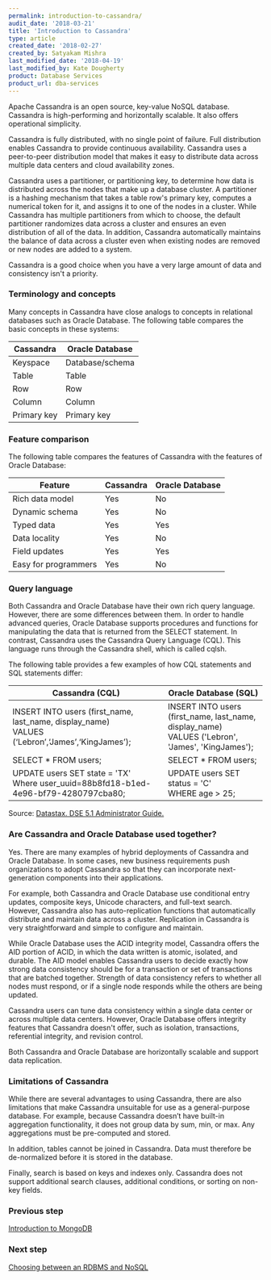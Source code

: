 ```yaml
---
permalink: introduction-to-cassandra/
audit_date: '2018-03-21'
title: 'Introduction to Cassandra'
type: article
created_date: '2018-02-27'
created_by: Satyakam Mishra
last_modified_date: '2018-04-19'
last_modified_by: Kate Dougherty
product: Database Services
product_url: dba-services
---
```


Apache Cassandra is an open source, key-value NoSQL database. Cassandra is
high-performing and horizontally scalable. It also offers operational
simplicity.

Cassandra is fully distributed, with no single point of failure. Full
distribution enables Cassandra to provide continuous availability. Cassandra
uses a peer-to-peer distribution model that makes it easy to distribute data
across multiple data centers and cloud availability zones.

Cassandra uses a partitioner, or partitioning key, to determine how data is
distributed across the nodes that make up a database cluster. A partitioner is
a hashing mechanism that takes a table row's primary key, computes a numerical
token for it, and assigns it to one of the nodes in a cluster. While Cassandra
has multiple partitioners from which to choose, the default partitioner
randomizes data across a cluster and ensures an even distribution of all
of the data. In addition, Cassandra automatically maintains the balance of
data across a cluster even when existing nodes are removed or new nodes are
added to a system.

Cassandra is a good choice when you have a very large amount of data and
consistency isn't a priority.

### Terminology and concepts

Many concepts in Cassandra have close analogs to concepts in relational
databases such as Oracle Database. The following table compares the basic
concepts in these systems:

| Cassandra   | Oracle Database |
| ----------- | --------------- |
| Keyspace    | Database/schema |
| Table       | Table           |
| Row         | Row             |
| Column      | Column          |
| Primary key | Primary key     |

### Feature comparison

The following table compares the features of Cassandra with the features of Oracle Database:

| Feature              | Cassandra | Oracle Database |
| -------------------- | --------- | --------------- |
| Rich data model      | Yes       | No              |
| Dynamic schema       | Yes       | No              |
| Typed data           | Yes       | Yes             |
| Data locality        | Yes       | No              |
| Field updates        | Yes       | Yes             |
| Easy for programmers | Yes       | No              |

### Query language

Both Cassandra and Oracle Database have their own rich query language.
However, there are some differences between them. In order to handle advanced
queries, Oracle Database supports procedures and functions for manipulating
the data that is returned from the SELECT statement. In contrast, Cassandra
uses the Cassandra Query Language (CQL). This language runs through the
Cassandra shell, which is called cqlsh.

The following table provides a few examples of how CQL statements and SQL
statements differ:

| Cassandra (CQL) | Oracle Database (SQL) |
|-----------------------------------------------------------------------------------------------------|-------------------------------------------------------------------------------------------------------|
| INSERT INTO users (first_name, last_name, display_name)<br />VALUES (‘Lebron’,‘James’,‘KingJames’); | INSERT INTO users (first_name, last_name, display_name)<br />VALUES ('Lebron', 'James', 'KingJames'); |
| SELECT * FROM users; | SELECT * FROM users; |
| UPDATE users SET state = 'TX'<br>Where user_uuid=88b8fd18-b1ed-4e96-bf79-4280797cba80; | UPDATE users SET status = 'C'<br />WHERE age > 25; |

Source: [Datastax. DSE 5.1 Administrator
Guide.](http://docs.datastax.com/en/dse/5.1/dse-admin/)

### Are Cassandra and Oracle Database used together?

Yes. There are many examples of hybrid deployments of Cassandra and Oracle
Database. In some cases, new business requirements push organizations to adopt
Cassandra so that they can incorporate next-generation components into their
applications.

For example, both Cassandra and Oracle Database use conditional entry updates,
composite keys, Unicode characters, and full-text search. However, Cassandra
also has auto-replication functions that automatically distribute and maintain
data across a cluster. Replication in Cassandra is very straightforward and
simple to configure and maintain.

While Oracle Database uses the ACID integrity model, Cassandra offers the AID
portion of ACID, in which the data written is atomic, isolated, and durable.
The AID model enables Cassandra users to decide exactly how strong data
consistency should be for a transaction or set of transactions that are
batched together. Strength of data consistency refers to whether all nodes
must respond, or if a single node responds while the others are being updated.

Cassandra users can tune data consistency within a single data center or
across multiple data centers. However, Oracle Database offers integrity
features that Cassandra doesn't offer, such as isolation, transactions,
referential integrity, and revision control.  

Both Cassandra and Oracle Database are horizontally scalable and support data
replication.

### Limitations of Cassandra

While there are several advantages to using Cassandra, there are also
limitations that make Cassandra unsuitable for use as a general-purpose
database. For example, because Cassandra doesn’t have built-in aggregation
functionality, it does not group data by sum, min, or max. Any aggregations
must be pre-computed and stored.

In addition, tables cannot be joined in Cassandra. Data must therefore be
de-normalized before it is stored in the database.  

Finally, search is based on keys and indexes only. Cassandra does not support
additional search clauses, additional conditions, or sorting on non-key fields.

### Previous step

[Introduction to MongoDB](/how-to/choosing-between-an-rdbms-and-nosql)

### Next step
[Choosing between an RDBMS and NoSQL](/how-to/introduction-to-mongodb)
